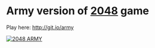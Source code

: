 Army version of [2048](http://gabrielecirulli.github.io/2048/) game
===================================================================

Play here: http://git.io/army

[![2048 ARMY](https://pbs.twimg.com/media/Bj6LMCtCAAAogbd.png:large)](http://git.io/army)